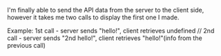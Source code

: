 I'm finally able to send the API data from the server to the client side, however it takes me two calls to display the first one I made.

Example: 
1st call - server sends "hello!", client retrieves undefined
//
2nd call - server sends "2nd hello!", client retrieves "hello!"(info from the previous call)
